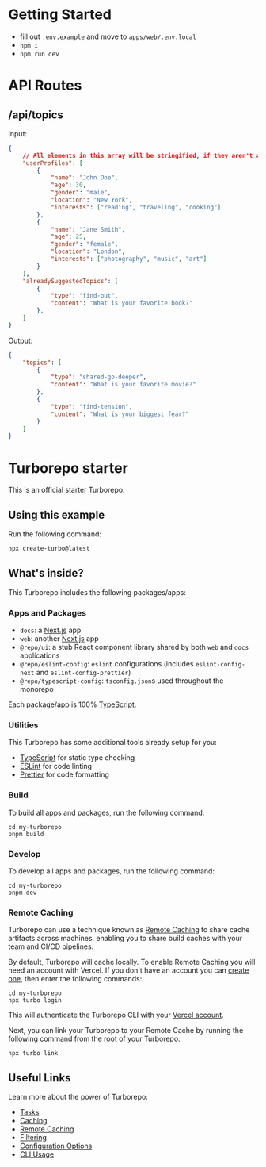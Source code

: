 # Getting Started

- fill out `.env.example` and move to `apps/web/.env.local`
- `npm i`
- `npm run dev`


# API Routes

## /api/topics

Input:

```json
{
    // All elements in this array will be stringified, if they aren't already strings.
    "userProfiles": [
        {
            "name": "John Doe",
            "age": 30,
            "gender": "male",
            "location": "New York",
            "interests": ["reading", "traveling", "cooking"]
        },
        {
            "name": "Jane Smith",
            "age": 25,
            "gender": "female",
            "location": "London",
            "interests": ["photography", "music", "art"]
        }
    ],
    "alreadySuggestedTopics": [
        {
            "type": "find-out",
            "content": "What is your favorite book?"
        },
    ]
}
```

Output:

```json
{
    "topics": [
        {
            "type": "shared-go-deeper",
            "content": "What is your favorite movie?"
        },
        {
            "type": "find-tension",
            "content": "What is your biggest fear?"
        }
    ]
}
```


































# Turborepo starter

This is an official starter Turborepo.

## Using this example

Run the following command:

```sh
npx create-turbo@latest
```

## What's inside?

This Turborepo includes the following packages/apps:

### Apps and Packages

- `docs`: a [Next.js](https://nextjs.org/) app
- `web`: another [Next.js](https://nextjs.org/) app
- `@repo/ui`: a stub React component library shared by both `web` and `docs` applications
- `@repo/eslint-config`: `eslint` configurations (includes `eslint-config-next` and `eslint-config-prettier`)
- `@repo/typescript-config`: `tsconfig.json`s used throughout the monorepo

Each package/app is 100% [TypeScript](https://www.typescriptlang.org/).

### Utilities

This Turborepo has some additional tools already setup for you:

- [TypeScript](https://www.typescriptlang.org/) for static type checking
- [ESLint](https://eslint.org/) for code linting
- [Prettier](https://prettier.io) for code formatting

### Build

To build all apps and packages, run the following command:

```
cd my-turborepo
pnpm build
```

### Develop

To develop all apps and packages, run the following command:

```
cd my-turborepo
pnpm dev
```

### Remote Caching

Turborepo can use a technique known as [Remote Caching](https://turbo.build/repo/docs/core-concepts/remote-caching) to share cache artifacts across machines, enabling you to share build caches with your team and CI/CD pipelines.

By default, Turborepo will cache locally. To enable Remote Caching you will need an account with Vercel. If you don't have an account you can [create one](https://vercel.com/signup), then enter the following commands:

```
cd my-turborepo
npx turbo login
```

This will authenticate the Turborepo CLI with your [Vercel account](https://vercel.com/docs/concepts/personal-accounts/overview).

Next, you can link your Turborepo to your Remote Cache by running the following command from the root of your Turborepo:

```
npx turbo link
```

## Useful Links

Learn more about the power of Turborepo:

- [Tasks](https://turbo.build/repo/docs/core-concepts/monorepos/running-tasks)
- [Caching](https://turbo.build/repo/docs/core-concepts/caching)
- [Remote Caching](https://turbo.build/repo/docs/core-concepts/remote-caching)
- [Filtering](https://turbo.build/repo/docs/core-concepts/monorepos/filtering)
- [Configuration Options](https://turbo.build/repo/docs/reference/configuration)
- [CLI Usage](https://turbo.build/repo/docs/reference/command-line-reference)
